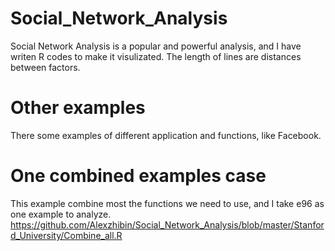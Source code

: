 # Social_Network_Analysis
  Social Network Analysis is a popular and powerful analysis, and I have writen R codes to make it visulizated. 
The length of lines are distances between factors. 

# Other examples
  There some examples of different application and functions, like Facebook. 

# One combined examples case
  This example combine most the functions we need to use, and I take e96 as one example to analyze.  
  https://github.com/Alexzhibin/Social_Network_Analysis/blob/master/Stanford_University/Combine_all.R

